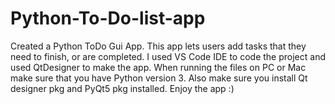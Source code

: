 # Python-To-Do-list-app
Created a Python ToDo Gui App. This app lets users add tasks that they need to finish, or are completed. I used VS Code IDE to code the project and used QtDesigner to make the app. When running the files on PC or Mac make sure that you have Python version 3. Also make sure you install Qt designer pkg and PyQt5 pkg installed. Enjoy the app :)  

